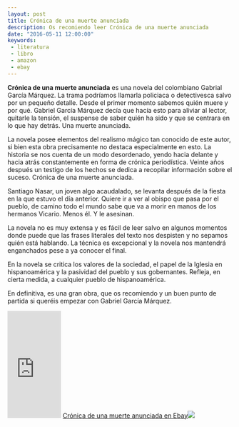 ```yaml
---
layout: post
title: Crónica de una muerte anunciada
description: Os recomiendo leer Crónica de una muerte anunciada
date: "2016-05-11 12:00:00"
keywords:
 - literatura
 - libro
 - amazon
 - ebay
---
```


__Crónica de una muerte anunciada__ es una novela del colombiano Gabrial García Márquez. La trama podríamos llamarla policiaca o detectivesca salvo por un pequeño detalle. Desde el primer momento sabemos quién muere y por qué. Gabriel García Márquez decía que hacía esto para aliviar al lector, quitarle la tensión, el suspense de saber quién ha sido y que se centrara en lo que hay detrás. Una muerte anunciada.

La novela posee elementos del realismo mágico tan conocido de este autor, si bien esta obra precisamente no destaca especialmente en esto. La historia se nos cuenta de un modo desordenado, yendo hacia delante y hacia atrás constantemente en forma de crónica periodística. Veinte años después un testigo de los hechos se dedica a recopilar información sobre el suceso. Crónica de una muerte anunciada.

Santiago Nasar, un joven algo acaudalado, se levanta después de la fiesta en la que estuvo el día anterior. Quiere ir a ver al obispo que pasa por el pueblo, de camino todo el mundo sabe que va a morir en manos de los hermanos Vicario. Menos él. Y le asesinan.

La novela no es muy extensa y es fácil de leer salvo en algunos momentos donde puede que las frases literales del texto nos despisten y no sepamos quién está hablando. La técnica es excepcional y la novela nos mantendrá enganchados pese a ya conocer el final.

En la novela se critica los valores de la sociedad, el papel de la Iglesia en hispanoamérica y la pasividad del pueblo y sus gobernantes. Refleja, en cierta medida, a cualquier pueblo de hispanoamérica.

En definitiva, es una gran obra, que os recomiendo y un buen punto de partida si queréis empezar con Gabriel García Márquez.

<iframe src="http://rcm-eu.amazon-adsystem.com/e/cm?lt1=_blank&bc1=000000&IS2=1&bg1=FFFFFF&fc1=000000&lc1=0000FF&t=adrarrcal-21&o=30&p=8&l=as4&m=amazon&f=ifr&ref=ss_til&asins=8497592433" style="width:120px;height:240px;" scrolling="no" marginwidth="0" marginheight="0" frameborder="0"></iframe>
<a target="_blank" href="http://rover.ebay.com/rover/1/1185-53479-19255-0/1?icep_ff3=9&pub=5575150394&toolid=10001&campid=5337796800&customid=&icep_uq=cr%C3%B3nica+de+una+muerte+anunciada&icep_sellerId=&icep_ex_kw=&icep_sortBy=12&icep_catId=267&icep_minPrice=&icep_maxPrice=&ipn=psmain&icep_vectorid=229501&kwid=902099&mtid=824&kw=lg">Crónica de una muerte anunciada en Ebay</a><img style="text-decoration:none;border:0;padding:0;margin:0;" src="http://rover.ebay.com/roverimp/1/1185-53479-19255-0/1?ff3=9&pub=5575150394&toolid=10001&campid=5337796800&customid=&uq=cr%C3%B3nica+de+una+muerte+anunciada&mpt=[CACHEBUSTER]">




